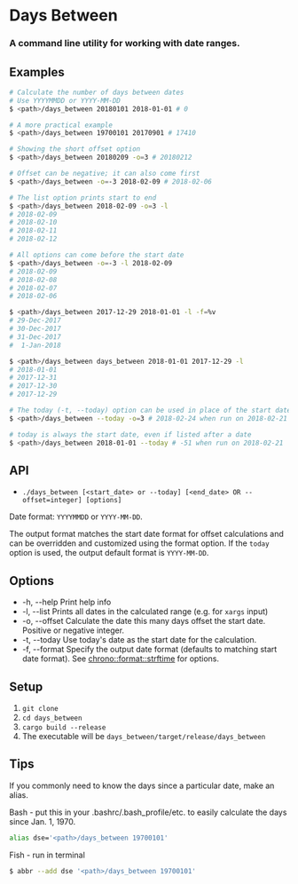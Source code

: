# Days Between
### A command line utility for working with date ranges.

## Examples
```bash
# Calculate the number of days between dates
# Use YYYYMMDD or YYYY-MM-DD
$ <path>/days_between 20180101 2018-01-01 # 0
```
```bash
# A more practical example
$ <path>/days_between 19700101 20170901 # 17410
```
```bash
# Showing the short offset option
$ <path>/days_between 20180209 -o=3 # 20180212
```
```bash
# Offset can be negative; it can also come first
$ <path>/days_between -o=-3 2018-02-09 # 2018-02-06
```
```bash
# The list option prints start to end
$ <path>/days_between 2018-02-09 -o=3 -l
# 2018-02-09
# 2018-02-10
# 2018-02-11
# 2018-02-12

# All options can come before the start date
$ <path>/days_between -o=-3 -l 2018-02-09
# 2018-02-09
# 2018-02-08
# 2018-02-07
# 2018-02-06

$ <path>/days_between 2017-12-29 2018-01-01 -l -f=%v
# 29-Dec-2017
# 30-Dec-2017
# 31-Dec-2017
#  1-Jan-2018

$ <path>/days_between days_between 2018-01-01 2017-12-29 -l
# 2018-01-01
# 2017-12-31
# 2017-12-30
# 2017-12-29
```
```bash
# The today (-t, --today) option can be used in place of the start date
$ <path>/days_between --today -o=3 # 2018-02-24 when run on 2018-02-21

# today is always the start date, even if listed after a date
$ <path>/days_between 2018-01-01 --today # -51 when run on 2018-02-21
```

## API
* `./days_between [<start_date> or --today] [<end_date> OR --offset=integer] [options]`

Date format: `YYYYMMDD` or `YYYY-MM-DD`.

The output format matches the start date format for offset calculations and can be overridden and customized using the format option. If the `today` option is used, the output default format is `YYYY-MM-DD`.

## Options
* -h, --help Print help info
* -l, --list Prints all dates in the calculated range (e.g. for `xargs` input)
* -o, --offset <offset> Calculate the date this many days offset the start date. Positive or negative integer.
* -t, --today Use today's date as the start date for the calculation.
* -f, --format <format> Specify the output date format (defaults to matching start date format). See [chrono::format::strftime](https://docs.rs/chrono/0.4.0/chrono/format/strftime/index.html) for options.

## Setup

1. `git clone`
1. `cd days_between`
1. `cargo build --release`
1. The executable will be `days_between/target/release/days_between`

## Tips
If you commonly need to know the days since a particular date, make an alias.

Bash - put this in your .bashrc/.bash_profile/etc. to easily calculate the days since Jan. 1, 1970.
```bash
alias dse='<path>/days_between 19700101'
```

Fish - run in terminal
```bash
$ abbr --add dse '<path>/days_between 19700101'
```
